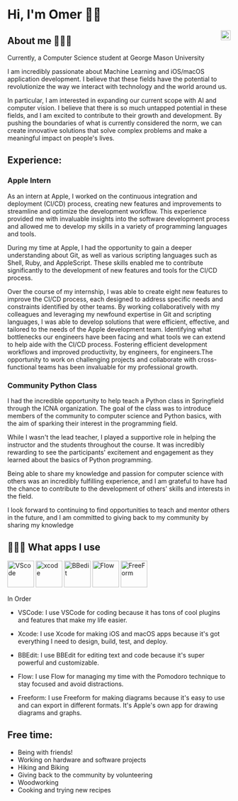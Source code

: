 # Hi, I'm Omer 👋🏽

  <a href="https://www.linkedin.com/in/notomer/">
    <img align="right" alt="Omer Khan's LinkedIN" width="22px" src="[https://raw.githubusercontent.com/peterthehan/peterthehan/master/assets/linkedin.svg](https://www.google.com/url?sa=i&url=https%3A%2F%2Fen.m.wikipedia.org%2Fwiki%2FFile%3ALinkedIn_icon.svg&psig=AOvVaw0KhmeDSP9FKQct863_c6RQ&ust=1709221005624000&source=images&cd=vfe&opi=89978449&ved=0CBMQjRxqFwoTCNjjx8iuzoQDFQAAAAAdAAAAABAE)" />
  </a>  
</div>  

## About me 🙋🏽‍♂️


Currently, a Computer Science student at George Mason University

I am incredibly passionate about Machine Learning and iOS/macOS application development. I believe that these fields have the potential to revolutionize the way we interact with technology and the world around us.

In particular, I am interested in expanding our current scope with AI and computer vision. I believe that there is so much untapped potential in these fields, and I am excited to contribute to their growth and development. By pushing the boundaries of what is currently considered the norm, we can create innovative solutions that solve complex problems and make a meaningful impact on people's lives.

## Experience:

### Apple Intern

As an intern at Apple, I worked on the continuous integration and deployment (CI/CD) process, creating new features and improvements to streamline and optimize the development workflow. This experience provided me with invaluable insights into the software development process and allowed me to develop my skills in a variety of programming languages and tools.

During my time at Apple, I had the opportunity to gain a deeper understanding about Git, as well as various scripting languages such as Shell, Ruby, and AppleScript.  These skills enabled me to contribute significantly to the development of new features and tools for the CI/CD process.

Over the course of my internship, I was able to create eight new features to improve the CI/CD process, each designed to address specific needs and constraints identified by other teams. By working collaboratively with my colleagues and leveraging my newfound expertise in Git and scripting languages, I was able to develop solutions that were efficient, effective, and tailored to the needs of the Apple development team. Identifying what bottlenecks our engineers have been facing and what tools we can extend to help aide with the CI/CD process. Fostering efficient development workflows and improved productivity, by engineers, for engineers.The opportunity to work on challenging projects and collaborate with cross-functional teams has been invaluable for my professional growth.


### Community Python Class

I had the incredible opportunity to help teach a Python class in Springfield through the ICNA organization. The goal of the class was to introduce members of the community to computer science and Python basics, with the aim of sparking their interest in the programming field.

While I wasn't the lead teacher, I played a supportive role in helping the instructor and the students throughout the course. It was incredibly rewarding to see the participants' excitement and engagement as they learned about the basics of Python programming.

Being able to share my knowledge and passion for computer science with others was an incredibly fulfilling experience, and I am grateful to have had the chance to contribute to the development of others' skills and interests in the field.

I look forward to continuing to find opportunities to teach and mentor others in the future, and I am committed to giving back to my community by sharing my knowledge

## 👨🏽‍💻 What apps I use

<img alt="VScode" src="https://img.icons8.com/fluent/96/000000/visual-studio-code-2019.png" width="60" height="60"> <img alt="xcode" src="https://upload.wikimedia.org/wikipedia/en/5/56/Xcode_14_icon.png" width="60" height="60"> <img alt="BBedit" src="https://cdn.jim-nielsen.com/macos/1024/bbedit-2019-04-22.png" width="60" height="60"> <img alt="Flow" src="https://flowapp.info/wp-content/uploads/2020/05/flow-logo-1024x1024.png" width="60" height="60"> <img alt="FreeForm" src="https://upload.wikimedia.org/wikipedia/commons/thumb/6/68/Apple_Freeform_icon.svg/1920px-Apple_Freeform_icon.svg.png?20221230141620" width="60" height="60">

In Order

* VSCode: I use VSCode for coding because it has tons of cool plugins and features that make my life easier.

* Xcode: I use Xcode for making iOS and macOS apps because it's got everything I need to design, build, test, and deploy.

* BBEdit: I use BBEdit for editing text and code because it's super powerful and customizable.

* Flow: I use Flow for managing my time with the Pomodoro technique to stay focused and avoid distractions.

* Freeform: I use Freeform for making diagrams because it's easy to use and can export in different formats. It's Apple's own app for drawing diagrams and graphs.

## Free time:
 * Being with friends!
 * Working on hardware and software projects
 * Hiking and Biking
 * Giving back to the community by volunteering
 * Woodworking
 * Cooking and trying new recipes
